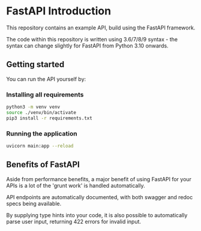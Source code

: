 # FastAPI Introduction

This repository contains an example API, build using the FastAPI framework.

The code within this repository is written using 3.6/7/8/9 syntax - the syntax can change slightly for FastAPI from Python 3.10 onwards.

## Getting started

You can run the API yourself by:

###  Installing all requirements
```bash
python3 -m venv venv
source ./venv/bin/activate
pip3 install -r requirements.txt
```

### Running the application
```bash
uvicorn main:app --reload
```

## Benefits of FastAPI

Aside from performance benefits, a major benefit of using FastAPI for your APIs is a lot of the 'grunt work' is handled automatically.

API endpoints are automatically documented, with both swagger and redoc specs being available.

By supplying type hints into your code, it is also possible to automatically parse user input, returning 422 errors for invalid input.